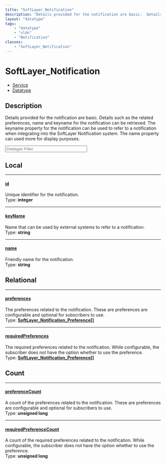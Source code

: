 ```yaml
---
title: "SoftLayer_Notification"
description: "Details provided for the notification are basic.  Details such as the related preferences, name and keyname for the noti... "
layout: "datatype"
tags:
    - "datatype"
    - "sldn"
    - "Notification"
classes:
    - "SoftLayer_Notification"
---
```


# SoftLayer_Notification
<div id='service-datatype'>
    <ul id='sldn-reference-tabs'>
    <li id='service'> <a href='/reference/services/SoftLayer_Notification' >Service</a></li>    <li id='datatype'> <a href='/reference/datatypes/SoftLayer_Notification' >Datatype</a></li>
    </ul>
</div>

## Description 
Details provided for the notification are basic.  Details such as the related preferences, name and keyname for the notification can be retrieved.  The keyname property for the notification can be used to refer to a notification when integrating into the SoftLayer Notification system.  The name property can used more for display purposes. 





<!-- Filer BEGIN -->
<div class="view-filters">
        <div class="clearfix">
            <div class="search-input-box">
                <input placeholder="Datatype Filter" onkeyup="titleSearch(inputId='prop-input', divId='properties', elementClass='prop-row')" 
                    type="text" id="prop-input" value="" size="30" maxlength="128" class="form-text">
            </div>
        </div>
</div>
<!-- Filer END -->

<div id="properties" class="content">
<div id="localProperties" class="prop-content" >

## Local
<div class="prop-row">

-----
[id]: #id
#### [id]
Unique identifier for the notification.   
<span class="type-label">Type: </span>**integer**


</div>
<div class="prop-row">

-----
[keyName]: #keyname
#### [keyName]
Name that can be used by external systems to refer to a notification.   
<span class="type-label">Type: </span>**string**


</div>
<div class="prop-row">

-----
[name]: #name
#### [name]
Friendly name for the notification.   
<span class="type-label">Type: </span>**string**


</div>
</div>
<!-- LOCAL PROPERTY END -->

<div id="relationalProperties"  class="prop-content" >

## Relational
<div class="prop-row">

-----
[preferences]: #preferences
#### [preferences]
The preferences related to the notification. These are preferences are configurable and optional for subscribers to use.  
<span class="type-label">Type: </span>**<a href='/reference/datatypes/SoftLayer_Notification_Preference'>SoftLayer_Notification_Preference[] </a>**


</div>
<div class="prop-row">

-----
[requiredPreferences]: #requiredpreferences
#### [requiredPreferences]
The required preferences related to the notification. While configurable, the subscriber does not have the option whether to use the preference.  
<span class="type-label">Type: </span>**<a href='/reference/datatypes/SoftLayer_Notification_Preference'>SoftLayer_Notification_Preference[] </a>**


</div>

## Count
<div class="prop-row">

-----
[preferenceCount]: #preferencecount
#### [preferenceCount]
A count of the preferences related to the notification. These are preferences are configurable and optional for subscribers to use.   
<span class="type-label">Type: </span>**unsigned long**


</div>
<div class="prop-row">

-----
[requiredPreferenceCount]: #requiredpreferencecount
#### [requiredPreferenceCount]
A count of the required preferences related to the notification. While configurable, the subscriber does not have the option whether to use the preference.   
<span class="type-label">Type: </span>**unsigned long**


</div>
</div>


